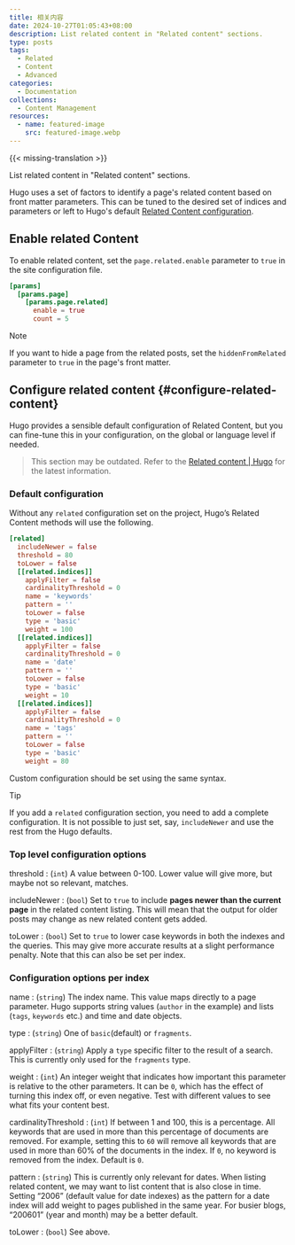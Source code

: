 ```yaml
---
title: 相关内容
date: 2024-10-27T01:05:43+08:00
description: List related content in "Related content" sections.
type: posts
tags:
  - Related
  - Content
  - Advanced
categories:
  - Documentation
collections:
  - Content Management
resources:
  - name: featured-image
    src: featured-image.webp
---
```


{{< missing-translation >}}

List related content in "Related content" sections.

<!--more-->

Hugo uses a set of factors to identify a page's related content based on front matter parameters. This can be tuned to the desired set of indices and parameters or left to Hugo's default [Related Content configuration](#configure-related-content).

## Enable related Content

To enable related content, set the `page.related.enable` parameter to `true` in the site configuration file.

```toml
[params]
  [params.page]
    [params.page.related]
      enable = true
      count = 5
```

> [!NOTE]
> If you want to hide a page from the related posts, set the `hiddenFromRelated` parameter to `true` in the page's front matter.

## Configure related content {#configure-related-content}

Hugo provides a sensible default configuration of Related Content, but you can fine-tune this in your configuration, on the global or language level if needed.

> This section may be outdated. Refer to the [Related content | Hugo][hugo-related] for the latest information.

### Default configuration

Without any `related` configuration set on the project, Hugo’s Related Content methods will use the following.

```toml {data-open=true}
[related]
  includeNewer = false
  threshold = 80
  toLower = false
  [[related.indices]]
    applyFilter = false
    cardinalityThreshold = 0
    name = 'keywords'
    pattern = ''
    toLower = false
    type = 'basic'
    weight = 100
  [[related.indices]]
    applyFilter = false
    cardinalityThreshold = 0
    name = 'date'
    pattern = ''
    toLower = false
    type = 'basic'
    weight = 10
  [[related.indices]]
    applyFilter = false
    cardinalityThreshold = 0
    name = 'tags'
    pattern = ''
    toLower = false
    type = 'basic'
    weight = 80
```

Custom configuration should be set using the same syntax.

> [!TIP]
> If you add a `related` configuration section, you need to add a complete configuration. It is not possible to just set, say, `includeNewer` and use the rest from the Hugo defaults.

### Top level configuration options

threshold
: (`int`) A value between 0-100. Lower value will give more, but maybe not so relevant, matches.

includeNewer
: (`bool`) Set to `true` to include **pages newer than the current page** in the related content listing. This will mean that the output for older posts may change as new related content gets added.

toLower
: (`bool`) Set to `true` to lower case keywords in both the indexes and the queries. This may give more accurate results at a slight performance penalty. Note that this can also be set per index.

### Configuration options per index

name
: (`string`) The index name. This value maps directly to a page parameter. Hugo supports string values (`author` in the example) and lists (`tags`, `keywords` etc.) and time and date objects.

type
: (`string`) One of `basic`(default) or `fragments`.

applyFilter
: (`string`) Apply a `type` specific filter to the result of a search. This is currently only used for the `fragments` type.

weight
: (`int`) An integer weight that indicates how important this parameter is relative to the other parameters. It can be `0`, which has the effect of turning this index off, or even negative. Test with different values to see what fits your content best.

cardinalityThreshold
: (`int`) If between 1 and 100, this is a percentage. All keywords that are used in more than this percentage of documents are removed. For example, setting this to `60` will remove all keywords that are used in more than 60% of the documents in the index. If `0`, no keyword is removed from the index. Default is `0`.

pattern
: (`string`) This is currently only relevant for dates. When listing related content, we may want to list content that is also close in time. Setting “2006” (default value for date indexes) as the pattern for a date index will add weight to pages published in the same year. For busier blogs, “200601” (year and month) may be a better default.

toLower
: (`bool`) See above.

<!-- link reference definition -->
[hugo-related]: https://gohugo.io/content-management/related/
